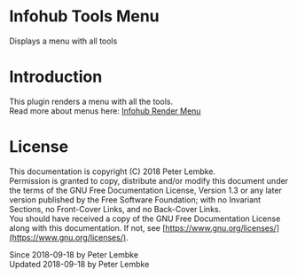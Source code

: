 # Infohub Tools Menu
Displays a menu with all tools  

# Introduction
This plugin renders a menu with all the tools.  
Read more about menus here: [Infohub Render Menu](plugin,infohub_rendermenu)  

# License
This documentation is copyright (C) 2018 Peter Lembke.  
Permission is granted to copy, distribute and/or modify this document under the terms of the GNU Free Documentation License, Version 1.3 or any later version published by the Free Software Foundation; with no Invariant Sections, no Front-Cover Links, and no Back-Cover Links.  
You should have received a copy of the GNU Free Documentation License along with this documentation. If not, see [https://www.gnu.org/licenses/](https://www.gnu.org/licenses/).  

Since 2018-09-18 by Peter Lembke  
Updated 2018-09-18 by Peter Lembke  

